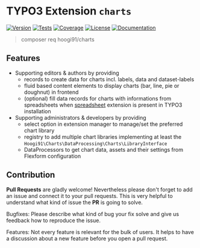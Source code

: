 # TYPO3 Extension ``charts``

[![Version](https://img.shields.io/github/v/tag/hoogi91/charts?sort=semver&label=stable&style=for-the-badge)](https://packagist.org/packages/hoogi91/charts)
[![Tests](https://img.shields.io/github/actions/workflow/status/hoogi91/charts/phpunit.yml?label=tests&style=for-the-badge)](https://github.com/hoogi91/charts/actions/workflows/phpunit.yml)
[![Coverage](https://img.shields.io/codecov/c/github/hoogi91/charts?style=for-the-badge)](https://codecov.io/gh/hoogi91/charts)
[![License](https://img.shields.io/github/license/hoogi91/charts?style=for-the-badge)](https://github.com/hoogi91/charts/blob/develop/LICENSE)
[![Documentation](https://img.shields.io/github/v/tag/hoogi91/charts?sort=semver&color=ffe907&label=docs&style=for-the-badge)](https://docs.typo3.org/p/hoogi91/charts/main/en-us/)

> composer req hoogi91/charts

## Features

- Supporting editors & authors by providing
	- records to create data for charts incl. labels, data and dataset-labels
	- fluid based content elements to display charts (bar, line, pie or doughnut) in frontend
	- (optional) fill data records for charts with informations from spreadsheets when [spreadsheet](https://extensions.typo3.org/extension/spreadsheets/) extension is present in TYPO3 installation 
- Supporting administrators & developers by providing
	- select option in extension manager to manage/set the preferred chart library
	- registry to add multiple chart libraries implementing at least the `Hoogi91\Charts\DataProcessing\Charts\LibraryInterface`
	- DataProcessors to get chart data, assets and their settings from Flexform configuration

## Contribution

**Pull Requests** are gladly welcome! Nevertheless please don't forget to add an issue and connect it to your pull requests. This
is very helpful to understand what kind of issue the **PR** is going to solve.

Bugfixes: Please describe what kind of bug your fix solve and give us feedback how to reproduce the issue.

Features: Not every feature is relevant for the bulk of users. It helps to have a discussion about a new feature before you open a pull request.
